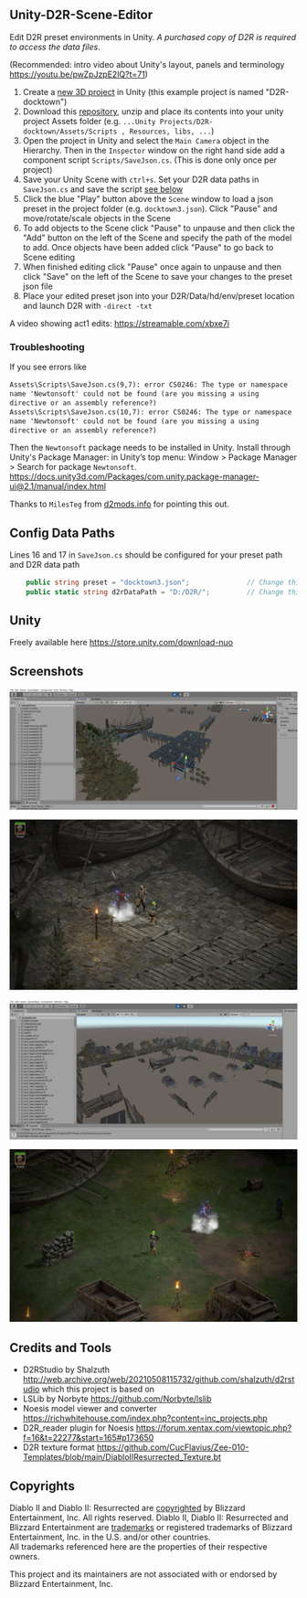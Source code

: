 ## Unity-D2R-Scene-Editor
Edit D2R preset environments in Unity. *A purchased copy of D2R is required to access the data files*.  

(Recommended: intro video about Unity's layout, panels and terminology https://youtu.be/pwZpJzpE2lQ?t=71)

1. Create a [new 3D project](https://youtu.be/mcHBN_mDIxI?t=23) in Unity (this example project is named "D2R-docktown")
2. Download this [repository](https://github.com/pairofdocs/Unity-D2R-Scene-Editor/archive/refs/heads/master.zip), unzip and place its contents into your unity project Assets folder (e.g. `...Unity Projects/D2R-docktown/Assets/Scripts , Resources, libs, ...`)
3. Open the project in Unity and select the `Main Camera` object in the Hierarchy. Then in the `Inspector` window on the right hand side add a component script `Scripts/SaveJson.cs`. (This is done only once per project)
4. Save your Unity Scene with `ctrl+s`. Set your D2R data paths in `SaveJson.cs` and save the script [see below](#config-data-paths)
5. Click the blue "Play" button above the `Scene` window to load a json preset in the project folder (e.g. `docktown3.json`). Click "Pause" and move/rotate/scale objects in the Scene
6. To add objects to the Scene click "Pause" to unpause and then click the "Add" button on the left of the Scene and specify the path of the model to add. Once objects have been added click "Pause" to go back to Scene editing 
7. When finished editing click "Pause" once again to unpause and then click "Save" on the left of the Scene to save your changes to the preset json file
8. Place your edited preset json into your D2R/Data/hd/env/preset location and launch D2R with `-direct -txt`

A video showing act1 edits: https://streamable.com/xbxe7i

### Troubleshooting
If you see errors like
```log
Assets\Scripts\SaveJson.cs(9,7): error CS0246: The type or namespace name 'Newtonsoft' could not be found (are you missing a using directive or an assembly reference?)
Assets\Scripts\SaveJson.cs(10,7): error CS0246: The type or namespace name 'Newtonsoft' could not be found (are you missing a using directive or an assembly reference?)
```
Then the `Newtonsoft` package needs to be installed in Unity.  Install through Unity's Package Manager: in Unity’s top menu: Window > Package Manager > Search for package `Newtonsoft`. https://docs.unity3d.com/Packages/com.unity.package-manager-ui@2.1/manual/index.html  

Thanks to `MilesTeg` from [d2mods.info](https://d2mods.info/forum/viewtopic.php?f=217&t=67238) for pointing this out.


## Config Data Paths
Lines 16 and 17 in `SaveJson.cs` should be configured for your preset path and D2R data path
```cs
    public string preset = "docktown3.json";              // Change this to be the json preset that is edited
    public static string d2rDataPath = "D:/D2R/";         // Change this to where your D2R data is extracted (casc storage)
```


## Unity
Freely available here https://store.unity.com/download-nuo


## Screenshots
![Unity act3 scene](./screenshots/scene_docktown_lslib.jpg)

![Act3 docktown in-game](./screenshots/docktown_ingame.jpg)

![Unity act1 south scene](./screenshots/scene_act1towns.jpg)

![Act1 south in-game](./screenshots/act1towns_ingame.jpg)


## Credits and Tools
- D2RStudio by Shalzuth http://web.archive.org/web/20210508115732/github.com/shalzuth/d2rstudio which this project is based on
- LSLib by Norbyte https://github.com/Norbyte/lslib
- Noesis model viewer and converter https://richwhitehouse.com/index.php?content=inc_projects.php
- D2R_reader plugin for Noesis https://forum.xentax.com/viewtopic.php?f=16&t=22277&start=165#p173650
- D2R texture format https://github.com/CucFlavius/Zee-010-Templates/blob/main/DiabloIIResurrected_Texture.bt


## Copyrights
Diablo II and Diablo II: Resurrected are [copyrighted](https://www.blizzard.com/en-us/legal/9c9cb70b-d1ed-4e17-998a-16c6df46be7b/copyright-notices) by Blizzard Entertainment, Inc. All rights reserved. Diablo II, Diablo II: Resurrected and Blizzard Entertainment are [trademarks](https://www.blizzard.com/en-us/legal/9c9cb70b-d1ed-4e17-998a-16c6df46be7b/copyright-notices) or registered trademarks of Blizzard Entertainment, Inc. in the U.S. and/or other countries.  
All trademarks referenced here are the properties of their respective owners.

This project and its maintainers are not associated with or endorsed by Blizzard Entertainment, Inc.
